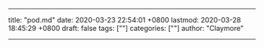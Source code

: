 
---
title: "pod.md"
date: 2020-03-23 22:54:01 +0800
lastmod: 2020-03-28 18:45:29 +0800
draft: false
tags: [""]
categories: [""]
author: "Claymore"

---

